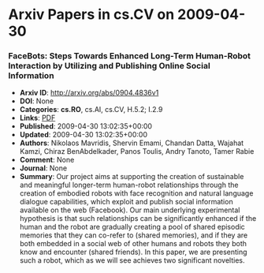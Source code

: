 # Arxiv Papers in cs.CV on 2009-04-30
### FaceBots: Steps Towards Enhanced Long-Term Human-Robot Interaction by Utilizing and Publishing Online Social Information
- **Arxiv ID**: http://arxiv.org/abs/0904.4836v1
- **DOI**: None
- **Categories**: **cs.RO**, cs.AI, cs.CV, H.5.2; I.2.9
- **Links**: [PDF](http://arxiv.org/pdf/0904.4836v1)
- **Published**: 2009-04-30 13:02:35+00:00
- **Updated**: 2009-04-30 13:02:35+00:00
- **Authors**: Nikolaos Mavridis, Shervin Emami, Chandan Datta, Wajahat Kamzi, Chiraz BenAbdelkader, Panos Toulis, Andry Tanoto, Tamer Rabie
- **Comment**: None
- **Journal**: None
- **Summary**: Our project aims at supporting the creation of sustainable and meaningful longer-term human-robot relationships through the creation of embodied robots with face recognition and natural language dialogue capabilities, which exploit and publish social information available on the web (Facebook). Our main underlying experimental hypothesis is that such relationships can be significantly enhanced if the human and the robot are gradually creating a pool of shared episodic memories that they can co-refer to (shared memories), and if they are both embedded in a social web of other humans and robots they both know and encounter (shared friends). In this paper, we are presenting such a robot, which as we will see achieves two significant novelties.



